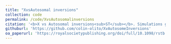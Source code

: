 ```yaml
---
title: "XvsAutosomal inversions"
collection: code
permalink: /code/XvsAutosomalinversions
citation: '<b>X vs Autosomal inversions<sub>ST</sub></b>. Simulations generated with Colin Olito and Homa Papoli for <i>Connalon et al. 2018</i>. simulations of inversions fixation on the X and on the autosomes.'
githuburl: 'https://github.com/colin-olito/XvAutosomeInversions'
oa_paperurl: 'https://royalsocietypublishing.org/doi/full/10.1098/rstb.2017.0423'
---
```


